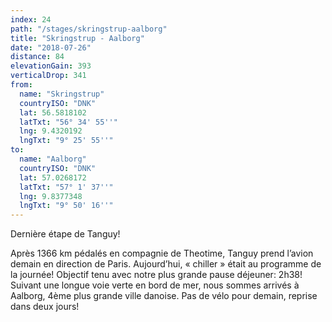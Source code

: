 ```yaml
---
index: 24
path: "/stages/skringstrup-aalborg"
title: "Skringstrup - Aalborg"
date: "2018-07-26"
distance: 84
elevationGain: 393
verticalDrop: 341
from:
  name: "Skringstrup"
  countryISO: "DNK"
  lat: 56.5818102
  latTxt: "56° 34' 55''"
  lng: 9.4320192
  lngTxt: "9° 25' 55''"
to:
  name: "Aalborg"
  countryISO: "DNK"
  lat: 57.0268172
  latTxt: "57° 1' 37''"
  lng: 9.8377348
  lngTxt: "9° 50' 16''"
---
```


Dernière étape de Tanguy!

Après 1366 km pédalés en compagnie de Theotime, Tanguy prend l’avion demain en direction de Paris. Aujourd’hui, « chiller » était au programme de la journée! Objectif tenu avec notre plus grande pause déjeuner: 2h38! Suivant une longue voie verte en bord de mer, nous sommes arrivés à Aalborg, 4ème plus grande ville danoise. Pas de vélo pour demain, reprise dans deux jours!
